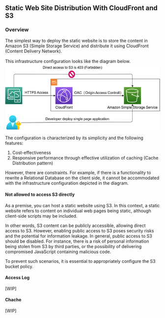 ## Static Web Site Distribution With CloudFront and S3
### Overview
The simplest way to deploy the static website is to store the content in Amazon S3 (Simple Storage Service) and distribute it using CloudFront (Content Delivery Network).
  
This infrastructure configuration looks like the diagram below.　　
![./s3_cloudfront.png](./s3_cloudfront.png)

The configuration is characterized by its simplicity and the following features:

1. Cost-effectiveness
2. Responsive performance through effective utilization of caching (Cache Distribution pattern)
   
However, there are constraints. For example, if there is a functionality to rewrite a Relational Database on the client side, it cannot be accommodated with the infrastructure configuration depicted in the diagram.


#### Not allowed to access S3 directly
As a premise, you can host a static website using S3. In this context, a static website refers to content on individual web pages being static, although client-side scripts may be included.
  
In other words, S3 content can be publicly accessible, allowing direct access to S3. However, enabling public access to S3 poses security risks and the potential for information leakage. In general, public access to S3 should be disabled. For instance, there is a risk of personal information being stolen from S3 by third parties, or the possibility of delivering compromised JavaScript containing malicious code.
  
To prevent such scenarios, it is essential to appropriately configure the S3 bucket policy.

#### Access Log
[WIP]

#### Chache
[WIP]